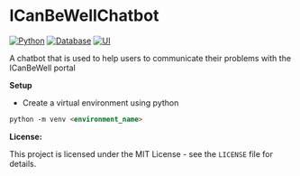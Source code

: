 # ICanBeWellChatbot

[![Python](https://img.shields.io/badge/-Python%203.10-3776AB?logo=python&logoColor=white)](https://www.python.org/)
[![Database](https://img.shields.io/badge/database-Chroma%20DB-blue.svg)](https://docs.chromadb.com/)
[![UI](https://img.shields.io/badge/-Streamlit-FF4B4B?logo=streamlit&logoColor=white)](https://streamlit.io/)

A chatbot that is used to help users to communicate their problems with the ICanBeWell portal

**Setup**
- Create a virtual environment using python
```markdown
python -m venv <environment_name>
```


**License:**

This project is licensed under the MIT License - see the `LICENSE` file for details.